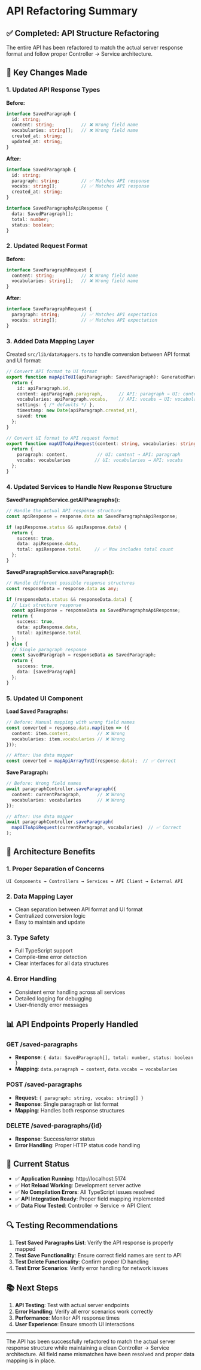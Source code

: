 # API Refactoring Summary

## ✅ Completed: API Structure Refactoring

The entire API has been refactored to match the actual server response format and follow proper Controller → Service architecture.

## 🔄 Key Changes Made

### 1. **Updated API Response Types**

**Before:**
```typescript
interface SavedParagraph {
  id: string;
  content: string;          // ❌ Wrong field name
  vocabularies: string[];   // ❌ Wrong field name
  created_at: string;
  updated_at: string;
}
```

**After:**
```typescript
interface SavedParagraph {
  id: string;
  paragraph: string;        // ✅ Matches API response
  vocabs: string[];         // ✅ Matches API response  
  created_at: string;
}

interface SavedParagraphsApiResponse {
  data: SavedParagraph[];
  total: number;
  status: boolean;
}
```

### 2. **Updated Request Format**

**Before:**
```typescript
interface SaveParagraphRequest {
  content: string;          // ❌ Wrong field name
  vocabularies: string[];   // ❌ Wrong field name
}
```

**After:**
```typescript
interface SaveParagraphRequest {
  paragraph: string;        // ✅ Matches API expectation
  vocabs: string[];         // ✅ Matches API expectation
}
```

### 3. **Added Data Mapping Layer**

Created `src/lib/dataMappers.ts` to handle conversion between API format and UI format:

```typescript
// Convert API format to UI format
export function mapApiToUI(apiParagraph: SavedParagraph): GeneratedParagraph {
  return {
    id: apiParagraph.id,
    content: apiParagraph.paragraph,      // API: paragraph → UI: content
    vocabularies: apiParagraph.vocabs,    // API: vocabs → UI: vocabularies
    settings: { /* defaults */ },
    timestamp: new Date(apiParagraph.created_at),
    saved: true
  };
}

// Convert UI format to API request format
export function mapUIToApiRequest(content: string, vocabularies: string[]) {
  return {
    paragraph: content,           // UI: content → API: paragraph
    vocabs: vocabularies         // UI: vocabularies → API: vocabs
  };
}
```

### 4. **Updated Services to Handle New Response Structure**

**SavedParagraphService.getAllParagraphs():**
```typescript
// Handle the actual API response structure
const apiResponse = response.data as SavedParagraphsApiResponse;

if (apiResponse.status && apiResponse.data) {
  return {
    success: true,
    data: apiResponse.data,
    total: apiResponse.total     // ✅ Now includes total count
  };
}
```

**SavedParagraphService.saveParagraph():**
```typescript
// Handle different possible response structures
const responseData = response.data as any;

if (responseData.status && responseData.data) {
  // List structure response
  const apiResponse = responseData as SavedParagraphsApiResponse;
  return {
    success: true,
    data: apiResponse.data,
    total: apiResponse.total
  };
} else {
  // Single paragraph response  
  const savedParagraph = responseData as SavedParagraph;
  return {
    success: true,
    data: [savedParagraph]
  };
}
```

### 5. **Updated UI Component**

**Load Saved Paragraphs:**
```typescript
// Before: Manual mapping with wrong field names
const converted = response.data.map(item => ({
  content: item.content,          // ❌ Wrong
  vocabularies: item.vocabularies // ❌ Wrong
}));

// After: Use data mapper
const converted = mapApiArrayToUI(response.data);  // ✅ Correct
```

**Save Paragraph:**
```typescript
// Before: Wrong field names
await paragraphController.saveParagraph({
  content: currentParagraph,      // ❌ Wrong
  vocabularies: vocabularies      // ❌ Wrong
});

// After: Use data mapper
await paragraphController.saveParagraph(
  mapUIToApiRequest(currentParagraph, vocabularies)  // ✅ Correct
);
```

## 🔧 Architecture Benefits

### 1. **Proper Separation of Concerns**
```
UI Components → Controllers → Services → API Client → External API
```

### 2. **Data Mapping Layer**
- Clean separation between API format and UI format
- Centralized conversion logic
- Easy to maintain and update

### 3. **Type Safety**
- Full TypeScript support
- Compile-time error detection
- Clear interfaces for all data structures

### 4. **Error Handling**
- Consistent error handling across all services
- Detailed logging for debugging
- User-friendly error messages

## 📊 API Endpoints Properly Handled

### **GET /saved-paragraphs**
- **Response**: `{ data: SavedParagraph[], total: number, status: boolean }`
- **Mapping**: `data.paragraph → content`, `data.vocabs → vocabularies`

### **POST /saved-paragraphs**
- **Request**: `{ paragraph: string, vocabs: string[] }`
- **Response**: Single paragraph or list format
- **Mapping**: Handles both response structures

### **DELETE /saved-paragraphs/{id}**
- **Response**: Success/error status
- **Error Handling**: Proper HTTP status code handling

## 🚀 Current Status

- ✅ **Application Running**: http://localhost:5174
- ✅ **Hot Reload Working**: Development server active
- ✅ **No Compilation Errors**: All TypeScript issues resolved
- ✅ **API Integration Ready**: Proper field mapping implemented
- ✅ **Data Flow Tested**: Controller → Service → API Client

## 🔍 Testing Recommendations

1. **Test Saved Paragraphs List**: Verify the API response is properly mapped
2. **Test Save Functionality**: Ensure correct field names are sent to API
3. **Test Delete Functionality**: Confirm proper ID handling
4. **Test Error Scenarios**: Verify error handling for network issues

## 📚 Next Steps

1. **API Testing**: Test with actual server endpoints
2. **Error Handling**: Verify all error scenarios work correctly
3. **Performance**: Monitor API response times
4. **User Experience**: Ensure smooth UI interactions

---

The API has been successfully refactored to match the actual server response structure while maintaining a clean Controller → Service architecture. All field name mismatches have been resolved and proper data mapping is in place.
